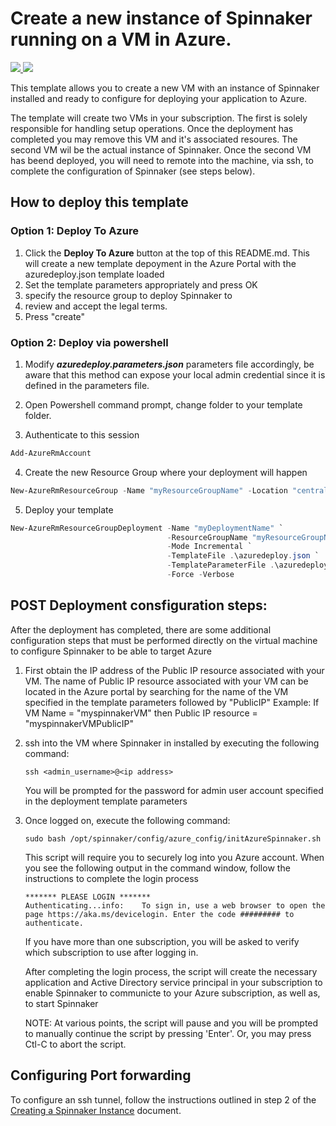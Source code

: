 # Create a new instance of Spinnaker running on a VM in Azure.  

<a href="https://portal.azure.com/#create/Microsoft.Template/uri/https%3A%2F%2Fraw.githubusercontent.com%2Fscotmoor%2Fazure-quickstart-templates%2Fmaster%2Fazure-spinnaker%2Fazuredeploy.json" target="_blank">
<img src="http://azuredeploy.net/deploybutton.png"/>
</a>
<a href="http://armviz.io/#/?load=https%3A%2F%2Fraw.githubusercontent.com%2Fscotmoor%2Fazure-quickstart-templates%2Fmaster%2Fazure-spinnaker%2Fazuredeploy.json" target="_blank">
<img src="http://armviz.io/visualizebutton.png"/>
</a>

This template allows you to create a new VM with an instance of Spinnaker installed and ready to configure for deploying your application to Azure.

The template will create two VMs in your subscription. The first is solely responsible for handling setup operations. Once the deployment has completed you may remove this VM and it's associated resoures.
The second VM wil be the actual instance of Spinnaker. Once the second VM has beend deployed, you will need to remote into the machine, via ssh, to complete the configuration of Spinnaker (see steps below).  

## How to deploy this template

### Option 1: Deploy To Azure
1. Click the **Deploy To Azure** button at the top of this README.md. This will create a new template depoyment in the Azure Portal with the azuredeploy.json template loaded 
2. Set the template parameters appropriately and press OK
3. specify the resource group to deploy Spinnaker to
4. review and accept the legal terms.
5. Press "create"

### Option 2: Deploy via powershell
1. Modify ***azuredeploy.parameters.json*** parameters file accordingly, be aware that this method can expose your local admin credential since it is defined in the parameters file.

2. Open Powershell command prompt, change folder to your template folder.

3. Authenticate to this session

  ```powershell
  Add-AzureRmAccount
  ```

4. Create the new Resource Group where your deployment will happen

  ```powershell
  New-AzureRmResourceGroup -Name "myResourceGroupName" -Location "centralus"
  ```

5. Deploy your template

  ```powershell
  New-AzureRmResourceGroupDeployment -Name "myDeploymentName" `
                                     -ResourceGroupName "myResourceGroupName" `
                                     -Mode Incremental `
                                     -TemplateFile .\azuredeploy.json `
                                     -TemplateParameterFile .\azuredeploy.parameters.json `
                                     -Force -Verbose 
  ```

## POST Deployment consfiguration steps:
After the deployment has completed, there are some additional configuration steps that must be performed directly on the virtual machine to configure Spinnaker to be able to target Azure

1. First obtain the IP address of the Public IP resource associated with your VM. The name of Public IP resource associated with your VM can be located in the Azure portal by searching for the name of the VM specified in the template parameters followed by "PublicIP"
    Example: If VM Name = "myspinnakerVM" then Public IP resource = "myspinnakerVMPublicIP"
2. ssh into the VM where Spinnaker in installed by executing the following command:

    ```
    ssh <admin_username>@<ip address>
    ```
    You will be prompted for the password for admin user account specified in the deployment template parameters

3. Once logged on, execute the following command:

    ```
    sudo bash /opt/spinnaker/config/azure_config/initAzureSpinnaker.sh
    ```
    
    This script will require you to securely log into you Azure account. When you see the following output in the command window, follow the instructions to complete the login process
    ```
    ******* PLEASE LOGIN *******
    Authenticating...info:    To sign in, use a web browser to open the page https://aka.ms/devicelogin. Enter the code ######### to authenticate.
    ```
    If you have more than one subscription, you will be asked to verify which subscription to use after logging in.

    After completing the login process, the script will create the necessary application and Active Directory service principal in your subscription to enable Spinnaker to communicte to your Azure subscription, as well as, to start Spinnaker 

    NOTE: At various points, the script will pause and you will be prompted to manually continue the script by pressing 'Enter'. Or, you may press Ctl-C to abort the script.


## Configuring Port forwarding
To configure an ssh tunnel, follow the instructions outlined in step 2 of the <a href="http://www.spinnaker.io/docs/creating-a-spinnaker-instance">Creating a Spinnaker Instance</a> document.                     